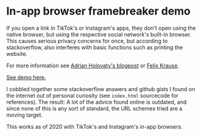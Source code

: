 # In-app browser framebreaker demo

If you open a link in TikTok's or Instagram's apps, they don't open using the
native browser, but using the respective social network's built-in browser.
This causes serious privacy concerns for once, but according to
stackoverflow, also interferes with basic functions such as printing the
website.

For more information see [Adrian Holovaty's
blogpost](https://www.holovaty.com/writing/framebust-native-apps/) or [Felix
Krause](https://krausefx.com/blog/ios-privacy-instagram-and-facebook-can-track-anything-you-do-on-any-website-in-their-in-app-browser).

[See demo here.](https://untitaker.github.io/in-app-browser-framebreaker)

I cobbled together some stackoverflow answers and github gists I found on the
internet out of personal curiosity (see `index.html` sourcecode for
references). The result: A lot of the advice found online is outdated, and
since none of this is any sort of standard, the URL schemes tried are a moving
target.

This works as of 2020 with TikTok's and Instagram's in-app browsers.

